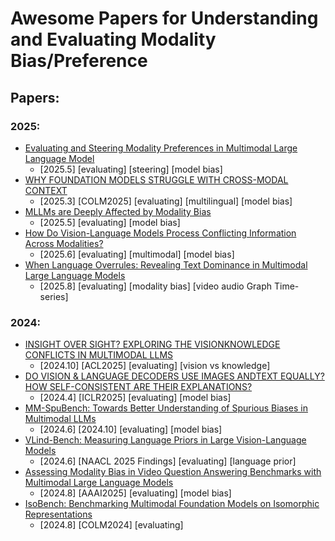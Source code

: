 # Awesome Papers for Understanding and Evaluating Modality Bias/Preference

## Papers: 

### 2025:

- [Evaluating and Steering Modality Preferences in Multimodal Large Language Model](https://arxiv.org/pdf/2505.16703)
   - \[2025.5\] \[evaluating\] \[steering\] \[model bias\]
- [WHY FOUNDATION MODELS STRUGGLE WITH CROSS-MODAL CONTEXT](https://openreview.net/pdf?id=vsborruEzK)
   - \[2025.3\] \[COLM2025\] \[evaluating\] \[multilingual\] \[model bias\]
- [MLLMs are Deeply Affected by Modality Bias](https://arxiv.org/abs/2505.18657)
   - \[2025.5\] \[evaluating\] \[model bias\]
- [How Do Vision-Language Models Process Conflicting Information Across Modalities?](https://arxiv.org/abs/2507.01790)
   - \[2025.6\] \[evaluating\] \[multimodal\] \[model bias\]
- [When Language Overrules: Revealing Text Dominance in Multimodal Large Language Models](https://arxiv.org/abs/2508.10552)
   - \[2025.8\] \[evaluating\] \[modality bias\] \[video audio Graph Time-series\] 


 
### 2024: 
- [INSIGHT OVER SIGHT? EXPLORING THE VISIONKNOWLEDGE CONFLICTS IN MULTIMODAL LLMS](https://arxiv.org/abs/2410.08145/)
   - \[2024.10\] \[ACL2025\] \[evaluating\] \[vision vs knowledge\]
- [DO VISION & LANGUAGE DECODERS USE IMAGES ANDTEXT EQUALLY? HOW SELF-CONSISTENT ARE THEIR EXPLANATIONS?](https://arxiv.org/abs/2404.18624/)
   - \[2024.4\] \[ICLR2025\] \[evaluating\] \[model bias\]
- [MM-SpuBench: Towards Better Understanding of Spurious Biases in Multimodal LLMs](https://arxiv.org/abs/2406.17126/)
   - \[2024.6\] \[2024.10\] \[evaluating\] \[model bias\]
- [VLind-Bench: Measuring Language Priors in Large Vision-Language Models](https://aclanthology.org/2025.findings-naacl.231/)
   - \[2024.6\] \[NAACL 2025 Findings\] \[evaluating\] \[language prior\]
- [Assessing Modality Bias in Video Question Answering Benchmarks with Multimodal Large Language Models](https://arxiv.org/abs/2505.18657)
   - \[2024.8\] \[AAAI2025\] \[evaluating\] \[model bias\]
- [ IsoBench: Benchmarking Multimodal Foundation Models on Isomorphic Representations](https://arxiv.org/abs/2505.18657)
   - \[2024.8\] \[COLM2024\] \[evaluating\]


  
